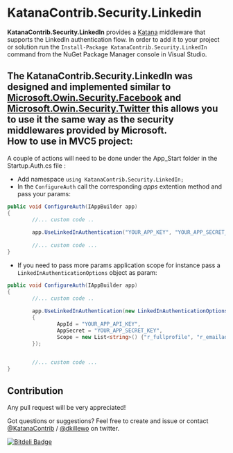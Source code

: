 KatanaContrib.Security.Linkedin
=============================

**KatanaContrib.Security.LinkedIn** provides a [Katana](http://katanaproject.codeplex.com/) middleware that supports the LinkedIn authentication flow. 
In order to add it to your project or solution run the `Install-Package KatanaContrib.Security.LinkedIn` command from the NuGet Package Manager console in Visual Studio. 

The KatanaContrib.Security.LinkedIn was designed and implemented similar to [Microsoft.Owin.Security.Facebook](https://www.nuget.org/packages/Microsoft.Owin.Security.Facebook) and [Microsoft.Owin.Security.Twitter](https://www.nuget.org/packages/Microsoft.Owin.Security.Twitter) this allows you to use it the same way as the security middlewares provided by Microsoft.  
How to use in MVC5 project: 
--------
A couple of actions will need to be done under the App_Start folder in the Startup.Auth.cs file :
 
* Add namespace  `using KatanaContrib.Security.LinkedIn;`
* In the `ConfigureAuth` call the corresponding *apps* extention method and pass your params:
```csharp
public void ConfigureAuth(IAppBuilder app)
{
        //... custom code ..
    
        app.UseLinkedInAuthentication("YOUR_APP_KEY", "YOUR_APP_SECRET_KEY");
    
        //... custom code ...
}
```
* If you need to pass more params application scope for instance pass a `LinkedInAuthenticationOptions` object as param:
```csharp
public void ConfigureAuth(IAppBuilder app)
{
        //... custom code ..
    
        app.UseLinkedInAuthentication(new LinkedInAuthenticationOptions()
        {
                AppId = "YOUR_APP_API_KEY",
                AppSecret = "YOUR_APP_SECRET_KEY",
                Scope = new List<string>() {"r_fullprofile", "r_emailaddress"}, 
        });

    
        //... custom code ...
}
```

Contribution
-------------
Any pull request will be very appreciated!

Got questions or suggestions? Feel free to create and issue or contact [@KatanaContrib](https://twitter.com/katanacontrib) / [@dkillewo](https://twitter.com/dkillewo) on twitter.


[![Bitdeli Badge](https://d2weczhvl823v0.cloudfront.net/KatanaContrib/katanacontrib.security.linkedin/trend.png)](https://bitdeli.com/free "Bitdeli Badge")

